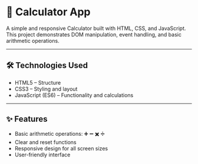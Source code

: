 # 🧮 Calculator App

A simple and responsive Calculator built with HTML, CSS, and JavaScript.  
This project demonstrates DOM manipulation, event handling, and basic arithmetic operations.

---

## 🛠️ Technologies Used
- HTML5 – Structure  
- CSS3 – Styling and layout  
- JavaScript (ES6) – Functionality and calculations  

---

## ✨ Features
- Basic arithmetic operations: ➕ ➖ ✖️ ➗   
- Clear and reset functions  
- Responsive design for all screen sizes  
- User-friendly interface  
